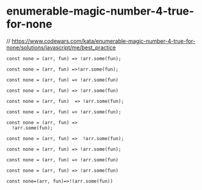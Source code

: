 # enumerable-magic-number-4-true-for-none
// https://www.codewars.com/kata/enumerable-magic-number-4-true-for-none/solutions/javascript/me/best_practice


```
const none = (arr, fun) => !arr.some(fun);
```

```
const none = (arr, fun) =>!arr.some(fun);
```

```
const none = (arr, fun) => !arr.some(fun)
```

```
const none = (arr, fun) => !arr.some(fun)
```

```
const none = (arr, fun)  => !arr.some(fun);
```

```
const none = (arr, fun) => !arr.some(fun);

```

```
const none = (arr, fun) =>
  !arr.some(fun);
```

```
const none = (arr, fun) =>  !arr.some(fun);
```

```
const none = (arr, fun) => !arr.some(fun);

```

```
const none = (arr, fun) => !arr.some(fun)
```

```
const none = (arr, fun) => !arr.some(fun)
```

```
const none=(arr, fun)=>!(arr.some(fun))

```
